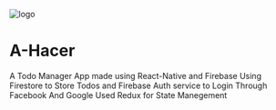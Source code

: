 
![logo](https://user-images.githubusercontent.com/66528910/124568211-4e7e6680-de62-11eb-9479-89fde0205d3f.png)
# A-Hacer
 A Todo Manager App made using React-Native and Firebase 
 Using Firestore to Store Todos and Firebase Auth service to Login Through Facebook And Google
 Used Redux for State Manegement

